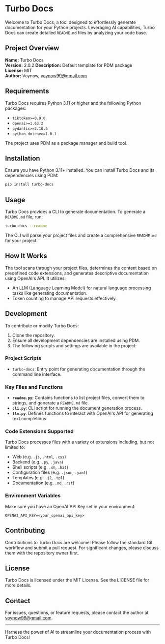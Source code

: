 # Turbo Docs

Welcome to Turbo Docs, a tool designed to effortlessly generate documentation for your Python projects. Leveraging AI capabilities, Turbo Docs can create detailed `README.md` files by analyzing your code base.

## Project Overview

**Name:** Turbo Docs  
**Version:** 2.0.2 
**Description:** Default template for PDM package  
**License:** MIT  
**Author:** Voynow, [voynow99@gmail.com](mailto:voynow99@gmail.com)

## Requirements

Turbo Docs requires Python 3.11 or higher and the following Python packages:

- `tiktoken>=0.9.0`
- `openai>=1.63.2`
- `pydantic>=2.10.6`
- `python-dotenv>=1.0.1`

The project uses PDM as a package manager and build tool.

## Installation

Ensure you have Python 3.11+ installed. You can install Turbo Docs and its dependencies using PDM:

```bash
pip install turbo-docs
```

## Usage

Turbo Docs provides a CLI to generate documentation. To generate a `README.md` file, run:

```bash
turbo-docs --readme
```

The CLI will parse your project files and create a comprehensive `README.md` for your project.

## How It Works

The tool scans through your project files, determines the content based on predefined code extensions, and generates descriptive documentation using OpenAI's API. It utilizes:

- An LLM (Language Learning Model) for natural language processing tasks like generating documentation.
- Token counting to manage API requests effectively.

## Development

To contribute or modify Turbo Docs:

1. Clone the repository.
2. Ensure all development dependencies are installed using PDM.
3. The following scripts and settings are available in the project:

### Project Scripts

- `turbo-docs`: Entry point for generating documentation through the command line interface.

### Key Files and Functions

- **`readme.py`**: Contains functions to list project files, convert them to strings, and generate a `README.md` file.
- **`cli.py`**: CLI script for running the document generation process.
- **`llm.py`**: Defines functions to interact with OpenAI's API for generating text completions.

### Code Extensions Supported

Turbo Docs processes files with a variety of extensions including, but not limited to:

- Web (e.g. `.js`, `.html`, `.css`)
- Backend (e.g. `.py`, `.java`)
- Shell scripts (e.g. `.sh`, `.bat`)
- Configuration files (e.g. `.json`, `.yaml`)
- Templates (e.g. `.j2`, `.tpl`)
- Documentation (e.g. `.md`, `.rst`)

### Environment Variables

Make sure you have an OpenAI API Key set in your environment:

```
OPENAI_API_KEY=<your_openai_api_key>
```

## Contributing

Contributions to Turbo Docs are welcome! Please follow the standard Git workflow and submit a pull request. For significant changes, please discuss them with the repository owner first.

## License

Turbo Docs is licensed under the MIT License. See the LICENSE file for more details.

## Contact

For issues, questions, or feature requests, please contact the author at [voynow99@gmail.com](mailto:voynow99@gmail.com).

---

Harness the power of AI to streamline your documentation process with Turbo Docs!